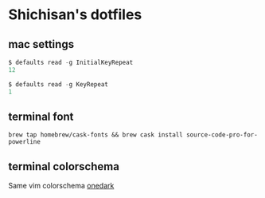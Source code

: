 # Shichisan\'s dotfiles

## mac settings
```powershell
$ defaults read -g InitialKeyRepeat
12

$ defaults read -g KeyRepeat
1
```

## terminal font
`brew tap homebrew/cask-fonts && brew cask install source-code-pro-for-powerline`

## terminal colorschema
Same vim colorschema [onedark](https://github.com/anunez/one-dark-iterm)
